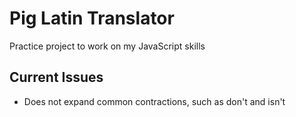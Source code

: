 # Pig Latin Translator

Practice project to work on my JavaScript skills

## Current Issues

- Does not expand common contractions, such as don't and isn't
